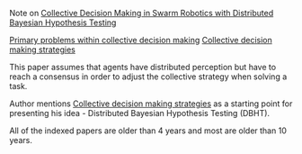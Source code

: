 Note on [Collective Decision Making in Swarm Robotics with Distributed Bayesian Hypothesis Testing](Collective%20Decision%20Making%20in%20Swarm%20Robotics%20with%20Distributed%20Bayesian%20Hypothesis%20Testing.pdf)

[Primary problems within collective decision making](Primary%20problems%20within%20collective%20decision%20making.md)
[Collective decision making strategies](Collective%20decision%20making%20strategies.md)

This paper assumes that agents have distributed perception but have to reach a consensus in order to adjust the collective strategy when solving a task.

Author mentions [Collective decision making strategies](Collective%20decision%20making%20strategies.md) as a starting point for presenting his idea - Distributed Bayesian Hypothesis Testing (DBHT).

All of the indexed papers are older than 4 years and most are older than 10 years.